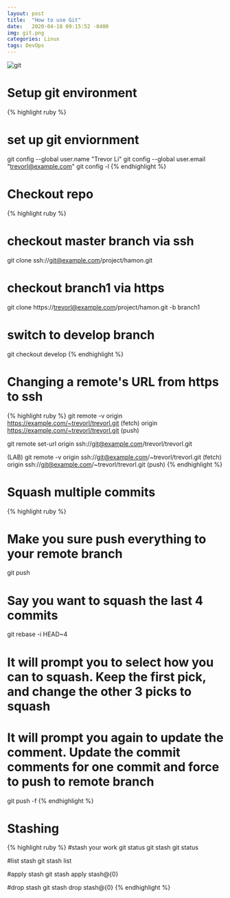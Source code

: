 ```yaml
---
layout: post
title:  "How to use Git"
date:   2020-04-18 09:15:52 -0400
img: git.png
categories: Linux
tags: DevOps
---
```

![git]({{site.baseurl}}/images/git.png)

# Setup git environment

{% highlight ruby %}
# set up git enviornment
git config --global user.name "Trevor Li"
git config --global user.email "trevorl@example.com"
git config -l
{% endhighlight %}

# Checkout repo

{% highlight ruby %}
# checkout master branch via ssh
git clone ssh://git@example.com/project/hamon.git

# checkout branch1 via https
git clone https://trevorl@example.com/project/hamon.git -b branch1

# switch to develop branch
git checkout develop
{% endhighlight %}

# Changing a remote's URL from https to ssh
{% highlight ruby %}
git remote -v
origin  https://example.com/~trevorl/trevorl.git (fetch)
origin  https://example.com/~trevorl/trevorl.git (push)
 
git remote set-url origin ssh://git@example.com/trevorl/trevorl.git
 
(LAB) git remote -v
origin  ssh://git@example.com/~trevorl/trevorl.git (fetch)
origin  ssh://git@example.com/~trevorl/trevorl.git (push)
{% endhighlight %}

# Squash multiple commits
{% highlight ruby %}
# Make you sure push everything to your remote branch
git push
 
# Say you want to squash the last 4 commits
git rebase -i HEAD~4
 
# It will prompt you to select how you can to squash. Keep the first pick, and change the other 3 picks to squash
# It will prompt you again to update the comment. Update the commit comments for one commit and force to push to remote branch
 
git push -f
{% endhighlight %}

# Stashing
{% highlight ruby %}
#stash your work
git status
git stash
git status
 
#list stash
git stash list
 
#apply stash
git stash apply stash@{0}
 
#drop stash
git stash drop stash@{0}
{% endhighlight %}


